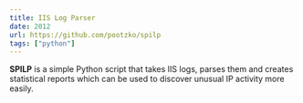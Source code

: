 ```yaml
---
title: IIS Log Parser
date: 2012
url: https://github.com/pootzko/spilp
tags: ["python"]
---
```


<strong>SPILP</strong> is a simple Python script that takes IIS logs, parses them and creates statistical reports which can be used to discover unusual IP activity more easily.